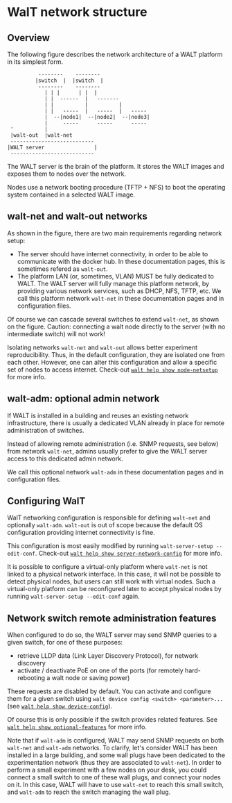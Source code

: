 
# WalT network structure

## Overview

The following figure describes the network architecture of a WALT platform in its simplest form.

```
          --------    --------
         |switch  |  |switch  |
          --------    --------
            | | |      | |  |
            | |  ------  |   -------
            | |          |          |
            | |   -----  |   -----  |   -----
            |  --|node1|  --|node2|  --|node3|
            |     -----      -----      -----
 '          |
 |walt-out  |walt-net
 ---------------------------
|WALT server                |
 ---------------------------
```

The WALT server is the brain of the platform. It stores the WALT images and exposes them
to nodes over the network.

Nodes use a network booting procedure (TFTP + NFS) to boot the operating system contained
in a selected WALT image.


## walt-net and walt-out networks

As shown in the figure, there are two main requirements regarding network setup:
* The server should have internet connectivity, in order to be able to communicate with the docker hub.
  In these documentation pages, this is sometimes refered as `walt-out`.
* The platform LAN (or, sometimes, VLAN) MUST be fully dedicated to WALT. The WALT server will fully
  manage this platform network, by providing various network services, such as DHCP, NFS, TFTP, etc.
  We call this platform network `walt-net` in these documentation pages and in configuration files.

Of course we can cascade several switches to extend `walt-net`, as shown on the figure.
Caution: connecting a walt node directly to the server (with no intermediate switch) will not work!

Isolating networks `walt-net` and `walt-out` allows better experiment reproducibility. Thus, in the
default configuration, they are isolated one from each other. However, one can alter this configuration
and allow a specific set of nodes to access internet. Check-out [`walt help show node-netsetup`](node-netsetup.md)
for more info.


## walt-adm: optional admin network

If WALT is installed in a building and reuses an existing network infrastructure, there is usually
a dedicated VLAN already in place for remote administration of switches.

Instead of allowing remote administration (i.e. SNMP requests, see below) from network `walt-net`,
admins usually prefer to give the WALT server access to this dedicated admin network.

We call this optional network `walt-adm` in these documentation pages and in configuration files.


## Configuring WalT

WalT networking configuration is responsible for defining `walt-net` and optionally `walt-adm`.
`walt-out` is out of scope because the default OS configuration providing internet connectivity
is fine.

This configuration is most easily modified by running `walt-server-setup --edit-conf`.
Check-out [`walt help show server-network-config`](server-network-config.md) for more info.

It is possible to configure a virtual-only platform where `walt-net` is not linked to a physical
network interface. In this case, it will not be possible to detect physical nodes, but users can
still work with virtual nodes. Such a virtual-only platform can be reconfigured later to accept
physical nodes by running `walt-server-setup --edit-conf` again.


## Network switch remote administration features

When configured to do so, the WALT server may send SNMP queries to a given switch, for one of these
purposes:
* retrieve LLDP data (Link Layer Discovery Protocol), for network discovery
* activate / deactivate PoE on one of the ports (for remotely hard-rebooting a walt node or saving power)

These requests are disabled by default. You can activate and configure them for a given switch
using `walt device config <switch> <parameter>...` (see [`walt help show device-config`](device-config.md)).

Of course this is only possible if the switch provides related features.
See [`walt help show optional-features`](optional-features.md) for more info.

Note that if `walt-adm` is configured, WALT may send SNMP requests on both `walt-net` and `walt-adm`
networks. To clarify, let's consider WALT has been installed in a large building, and some wall plugs
have been dedicated to the experimentation network (thus they are associated to `walt-net`).
In order to perform a small experiment with a few nodes on your desk, you could connect a small
switch to one of these wall plugs, and connect your nodes on it. In this case, WALT will have to use
`walt-net` to reach this small switch, and `walt-adm` to reach the switch managing the wall plug.



